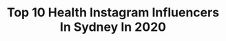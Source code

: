 ---
title: Top 10 Health Instagram Influencers In Sydney In 2020
description: >-
  Find top health Instagram influencers in Sydney in 2020. Most popular hashtags: #sydney #love #australia #travel.
platform: Instagram
profiles:
  - username: "timandrod"
    fullname: >-
      Tim & Rod
    location: "Australia"
    followers: 54752
    engagement: 400
    commentsToLikes: 0.029439
    id: ck5hi7ol3c2rs0i11kaavdap0
    verified: false
    hashtags: "#furbaby, #diesel, #happiness, #pride"
  - username: "marikaday"
    fullname: >-
      Marika Day - Dietitian
    location: "Australia"
    followers: 75017
    engagement: 210
    commentsToLikes: 0.027790
    id: ck55jvb7cxtul0i11iw1ot8nh
    verified: false
    hashtags: "#glutenfreesourdough, #ibs, #fitnessfirstfam, #glutenfree"
  - username: "young_hamish"
    fullname: >-
      Hamish Young PT
    location: "Australia"
    followers: 2550
    engagement: 1153
    commentsToLikes: 0.063126
    id: ck5hmpainmdk50i11bjx3qnxf
    verified: false
    hashtags: "#workout, #youngfit, #sun, #explore"
  - username: "twoplatesonespoon"
    fullname: >-
      Sydney Foodie | Jen
    location: "Australia"
    followers: 3517
    engagement: 1407
    commentsToLikes: 0.316548
    id: ck0ttrk9m40hn0i197nb4pw8w
    verified: false
    hashtags: "#sydneyeats, #love, #foodgawker, #yummy"
  - username: "teamcomanche"
    fullname: >-
      Comanche
    location: "Australia"
    followers: 18262
    engagement: 969
    commentsToLikes: 0.010396
    id: ck5c28z9qws2h0i11cfuwt7zt
    verified: false
    hashtags: "#yourcrew, #sydneytohobart, #sydneytohobartyachtrace, #bluewater"
  - username: "tillyjacsmith"
    fullname: >-
      Tilly Smith ✨
    location: "Australia"
    followers: 69793
    engagement: 126
    commentsToLikes: 0.024950
    id: ck0tuasak6d8v0i19y86vgcd7
    verified: false
    hashtags: "#sheikestyle, #prosecco, #wineinacan, #collab"
  - username: "helenasauzier"
    fullname: >-
      Helena Sauzier
    location: "Australia"
    followers: 41323
    engagement: 294
    commentsToLikes: 0.030538
    id: ck5qaw04diji00i11jz9sz3wy
    verified: true
    hashtags: "#sydneymardigras, #lgbtq, #oscarwylee, #lockdownforlove"
  - username: "__georgiamccann"
    fullname: >-
      Georgia McCann
    location: "Australia"
    followers: 22009
    engagement: 413
    commentsToLikes: 0.059491
    id: ck6tz8h71882q0j71fp2vx5ci
    verified: false
    hashtags: "#harbourcruise, #greenbeauty, #youngteens, #influencer"
  - username: "jessnugent1"
    fullname: >-
      Jess Nugent #CreateTheGood
    location: "Australia"
    followers: 17951
    engagement: 381
    commentsToLikes: 0.091159
    id: ck6ugskt34x4r0j71i87xr1kv
    verified: false
    hashtags: "#selflove, #happy, #makeupgoals, #hope"
  - username: "golden_globetrotter"
    fullname: >-
      Kaila✨Travel✨Lifestyle✨Inspo
    location: "Australia"
    followers: 46319
    engagement: 687
    commentsToLikes: 0.033435
    id: ck14j8zh2j5ll0i197vb2owe4
    verified: false
    hashtags: "#earthfocus, #nationalparkusa, #girlgi, #thanksgivingdinner"
---